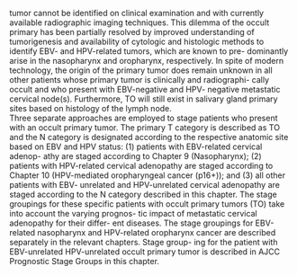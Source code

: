 tumor cannot be identified on clinical examination and
with currently available radiographic imaging techniques.
This dilemma of the occult primary has been partially
resolved by improved understanding of tumorigenesis and
availability of cytologic and histologic methods to identify
EBV- and HPV-related tumors, which are known to pre-
dominantly arise in the nasopharynx and oropharynx,
respectively. In spite of modern technology, the origin of
the primary tumor does remain unknown in all other
patients whose primary tumor is clinically and radiographi-
cally occult and who present with EBV-negative and HPV-
negative metastatic cervical node(s). Furthermore, TO will
still exist in salivary gland primary sites based on histology
of the lymph node.  
Three separate approaches are employed to stage patients
who present with an occult primary tumor. The primary T
category is described as TO and the N category is designated
according to the respective anatomic site based on EBV and
HPV status: (1) patients with EBV-related cervical adenop-
athy are staged according to Chapter 9 (Nasopharynx); (2)
patients with HPV-related cervical adenopathy are staged
according to Chapter 10 (HPV-mediated oropharyngeal
cancer (p16+)); and (3) all other patients with EBV-
unrelated and HPV-unrelated cervical adenopathy are
staged according to the N category described in this chapter.
The stage groupings for these specific patients with occult
primary tumors (TO) take into account the varying prognos-
tic impact of metastatic cervical adenopathy for their differ-
ent diseases. The stage groupings for EBV-related
nasopharynx and HPV-related oropharynx cancer are
described separately in the relevant chapters. Stage group-
ing for the patient with EBV-unrelated HPV-unrelated
occult primary tumor is described in AJCC Prognostic
Stage Groups in this chapter.